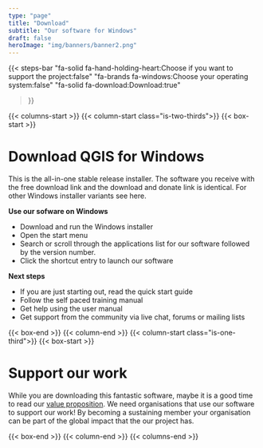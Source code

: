 ```yaml
---
type: "page"
title: "Download"
subtitle: "Our software for Windows"
draft: false
heroImage: "img/banners/banner2.png"
---
```


{{< steps-bar 
    "fa-solid fa-hand-holding-heart:Choose if you want to support the project:false"
    "fa-brands fa-windows:Choose your operating system:false"
    "fa-solid fa-download:Download:true"
 >}}

{{< columns-start >}}
{{< column-start class="is-two-thirds">}}
{{< box-start >}}

# Download QGIS for Windows

This is the all-in-one stable release installer. The software you receive with the free download link and the download and donate link is identical. For other Windows installer variants see here.

**Use our sofware on Windows**

- Download and run the Windows installer
- Open the start menu
- Search or scroll through the applications list for our software followed by the version number.
- Click the shortcut entry to launch our software

**Next steps**

- If you are just starting out, read the quick start guide
- Follow the self paced training manual
- Get help using the user manual 
- Get support from the community via live chat, forums or mailing lists

{{< box-end >}}
{{< column-end >}}
{{< column-start class="is-one-third">}}
{{< box-start >}}

# Support our work

While you are downloading this fantastic software, maybe it is a good time to read our
[value proposition](value-proposition.md). We need organisations that use our software to support
our work! By becoming a sustaining member your organisation can be part of the global
impact that the our project has.

{{< box-end >}}
{{< column-end >}}
{{< columns-end >}}

